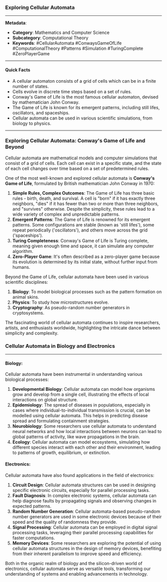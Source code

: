 ### Exploring Cellular Automata
---

**Metadata**:
- **Category**: Mathematics and Computer Science
- **Subcategory**: Computational Theory
- **Keywords**: #CellularAutomata #ConwaysGameOfLife #ComputationalTheory #Patterns #Simulation #TuringComplete #ZeroPlayerGame

---
#### Quick Facts
- A cellular automaton consists of a grid of cells which can be in a finite number of states.
- Cells evolve in discrete time steps based on a set of rules.
- Conway's Game of Life is the most famous cellular automaton, devised by mathematician John Conway.
- The Game of Life is known for its emergent patterns, including still lifes, oscillators, and spaceships.
- Cellular automata can be used in various scientific simulations, from biology to physics.

---
### Exploring Cellular Automata: Conway's Game of Life and Beyond

Cellular automata are mathematical models and computer simulations that consist of a grid of cells. Each cell can exist in a specific state, and the state of each cell changes over time based on a set of predetermined rules.

One of the most well-known and explored cellular automata is **Conway's Game of Life**, formulated by British mathematician John Conway in 1970:

1. **Simple Rules, Complex Outcomes**: The Game of Life has three basic rules - birth, death, and survival. A cell is "born" if it has exactly three neighbors, "dies" if it has fewer than two or more than three neighbors, and "survives" otherwise. Despite the simplicity, these rules lead to a wide variety of complex and unpredictable patterns.
2. **Emergent Patterns**: The Game of Life is renowned for its emergent patterns. Some configurations are stable (known as 'still lifes'), some repeat periodically ('oscillators'), and others move across the grid ('spaceships').
3. **Turing Completeness**: Conway's Game of Life is Turing complete, meaning given enough time and space, it can simulate any computer algorithm.
4. **Zero-Player Game**: It's often described as a zero-player game because its evolution is determined by its initial state, without further input from humans.

Beyond the Game of Life, cellular automata have been used in various scientific disciplines:

1. **Biology**: To model biological processes such as the pattern formation on animal skins.
2. **Physics**: To study how microstructures evolve.
3. **Cryptography**: As pseudo-random number generators in cryptosystems.

The fascinating world of cellular automata continues to inspire researchers, artists, and enthusiasts worldwide, highlighting the intricate dance between simplicity and complexity.

### Cellular Automata in Biology and Electronics
---

#### **Biology**:
Cellular automata have been instrumental in understanding various biological processes:

1. **Developmental Biology**: Cellular automata can model how organisms grow and develop from a single cell, illustrating the effects of local interactions on global structure.
2. **Epidemiology**: The spread of diseases in populations, especially in cases where individual-to-individual transmission is crucial, can be modelled using cellular automata. This helps in predicting disease spread and formulating containment strategies.
3. **Neurobiology**: Some researchers use cellular automata to understand neural networks and how local interactions between neurons can lead to global patterns of activity, like wave propagations in the brain.
4. **Ecology**: Cellular automata can model ecosystems, simulating how different species interact with each other and their environment, leading to patterns of growth, equilibrium, or extinction.

#### **Electronics**:
Cellular automata have also found applications in the field of electronics:

1. **Circuit Design**: Cellular automata structures can be used in designing specific electronic circuits, especially for parallel processing tasks.
2. **Fault Diagnosis**: In complex electronic systems, cellular automata can help diagnose faults by propagating signals and observing changes in expected patterns.
3. **Random Number Generation**: Cellular automata-based pseudo-random number generators are used in some electronic devices because of their speed and the quality of randomness they provide.
4. **Signal Processing**: Cellular automata can be employed in digital signal processing tasks, leveraging their parallel processing capabilities for faster computations.
5. **Memory Devices**: Some researchers are exploring the potential of using cellular automata structures in the design of memory devices, benefiting from their inherent parallelism to improve speed and efficiency.

Both in the organic realm of biology and the silicon-driven world of electronics, cellular automata serve as versatile tools, transforming our understanding of systems and enabling advancements in technology.